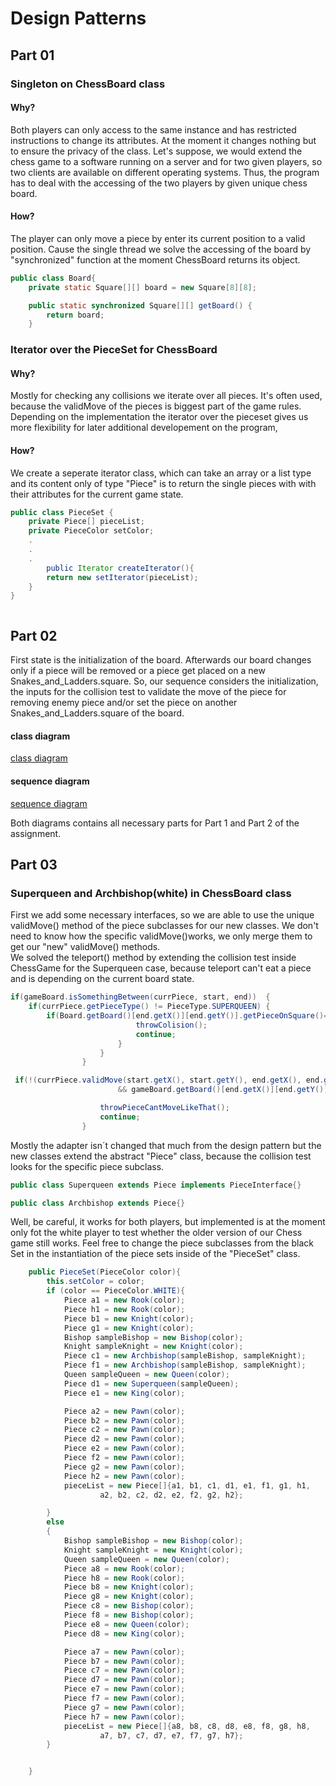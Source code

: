 # Design Patterns
## Part 01

### Singleton on ChessBoard class

#### Why?
Both players can only access to the same instance and has restricted instructions to change its attributes. At the moment it changes nothing but to ensure the privacy of the class. Let's suppose, we would extend the chess game to a software running on a server and for two given players, so two clients are available on different operating systems. Thus, the program has to deal with the accessing of the two players by given unique chess board.

#### How?
The player can only move a piece by enter its current position to a valid position. Cause the single thread we solve the accessing of the board by "synchronized" function at the moment ChessBoard returns its object.

```java
public class Board{
    private static Square[][] board = new Square[8][8];

    public static synchronized Square[][] getBoard() {
        return board;
    }
```

### Iterator over the PieceSet for ChessBoard

#### Why?
Mostly for checking any collisions we iterate over all pieces. It's  often used, because the validMove of the pieces is biggest part of the game rules. Depending on the implementation the iterator over the pieceset gives us more flexibility for later additional developement on the program,

#### How?
We create a seperate iterator class, which can take an array or a list type and its content only of type "Piece" is to return the single pieces with with their attributes for the current game state.

```java
public class PieceSet {
    private Piece[] pieceList;
    private PieceColor setColor;
    .
    .
    .
        public Iterator createIterator(){
        return new setIterator(pieceList);
    }
}
```

```java
```
## Part 02

First state is the initialization of the board. Afterwards our board changes only if a piece will be removed or a piece get placed on a new Snakes_and_Ladders.square. So, our sequence considers the initialization, the inputs for the collision test to validate the move of the piece for removing enemy piece and/or set the piece on another Snakes_and_Ladders.square of the board. 

#### class diagram

[class diagram](https://github.com/niddhog/BINF4241-Group10/blob/master/Assignment_03_Design_Patterns/class-diagram.jpeg)


#### sequence diagram 

[sequence diagram](https://github.com/niddhog/BINF4241-Group10/blob/master/Assignment_03_Design_Patterns/sequence-diagram.jpeg)

Both diagrams contains all necessary parts for Part 1 and Part 2 of the assignment.

## Part 03

### Superqueen and Archbishop(white) in ChessBoard class

First we add some necessary interfaces, so we are able to use the unique validMove() method of the piece subclasses for our new classes. We don't need to know how the specific validMove()works, we only merge them to get our "new" validMove() methods. <br />
We solved the teleport() method by extending the collision test inside ChessGame for the Superqueen case, because teleport can't eat a piece and is depending on the current board state.<br/>
```java
if(gameBoard.isSomethingBetween(currPiece, start, end))  {
    if(currPiece.getPieceType() != PieceType.SUPERQUEEN) {
        if(Board.getBoard()[end.getX()][end.getY()].getPieceOnSquare()==null) {
                            throwColision();
                            continue;
                        }
                    }
                }

 if(!(currPiece.validMove(start.getX(), start.getY(), end.getX(), end.getY(), capture)) && !(currPiece.getPieceType() == PieceType.SUPERQUEEN
                        && gameBoard.getBoard()[end.getX()][end.getY()].getPieceOnSquare()==null)){

                    throwPieceCantMoveLikeThat();
                    continue;
                }

```
Mostly the adapter isn´t changed that much from the design pattern but the new classes extend the abstract "Piece" class, because the collision test looks for the specific piece subclass. 
```java
public class Superqueen extends Piece implements PieceInterface{}

public class Archbishop extends Piece{}

```

Well, be careful, it works for both players, but implemented is at the moment only fot the white player to test whether the older version of our Chess game still works. Feel free to change the piece subclasses from the black Set in the instantiation of the piece sets inside of the "PieceSet" class.
```java
    public PieceSet(PieceColor color){
        this.setColor = color;
        if (color == PieceColor.WHITE){
            Piece a1 = new Rook(color);
            Piece h1 = new Rook(color);
            Piece b1 = new Knight(color);
            Piece g1 = new Knight(color);
            Bishop sampleBishop = new Bishop(color);
            Knight sampleKnight = new Knight(color);
            Piece c1 = new Archbishop(sampleBishop, sampleKnight);
            Piece f1 = new Archbishop(sampleBishop, sampleKnight);
            Queen sampleQueen = new Queen(color);
            Piece d1 = new Superqueen(sampleQueen);
            Piece e1 = new King(color);

            Piece a2 = new Pawn(color);
            Piece b2 = new Pawn(color);
            Piece c2 = new Pawn(color);
            Piece d2 = new Pawn(color);
            Piece e2 = new Pawn(color);
            Piece f2 = new Pawn(color);
            Piece g2 = new Pawn(color);
            Piece h2 = new Pawn(color);
            pieceList = new Piece[]{a1, b1, c1, d1, e1, f1, g1, h1,
                    a2, b2, c2, d2, e2, f2, g2, h2};

        }
        else
        {
            Bishop sampleBishop = new Bishop(color);
            Knight sampleKnight = new Knight(color);
            Queen sampleQueen = new Queen(color);
            Piece a8 = new Rook(color);
            Piece h8 = new Rook(color);
            Piece b8 = new Knight(color);
            Piece g8 = new Knight(color);
            Piece c8 = new Bishop(color);
            Piece f8 = new Bishop(color);
            Piece e8 = new Queen(color);
            Piece d8 = new King(color);

            Piece a7 = new Pawn(color);
            Piece b7 = new Pawn(color);
            Piece c7 = new Pawn(color);
            Piece d7 = new Pawn(color);
            Piece e7 = new Pawn(color);
            Piece f7 = new Pawn(color);
            Piece g7 = new Pawn(color);
            Piece h7 = new Pawn(color);
            pieceList = new Piece[]{a8, b8, c8, d8, e8, f8, g8, h8,
                    a7, b7, c7, d7, e7, f7, g7, h7};
        }


    }

```

